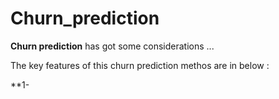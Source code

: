 # Churn_prediction

__Churn prediction__ has got some considerations ...

The key features of this churn prediction methos are in below :

**1-
